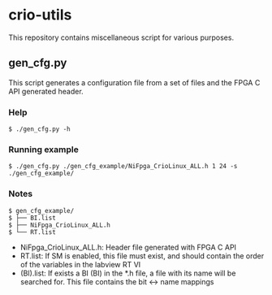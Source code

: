 # crio-utils

This repository contains miscellaneous script for various purposes.

## gen_cfg.py

This script generates a configuration file from a set of files and the 
FPGA C API generated header.

### Help
    $ ./gen_cfg.py -h
 
### Running example
    $ ./gen_cfg.py ./gen_cfg_example/NiFpga_CrioLinux_ALL.h 1 24 -s ./gen_cfg_example/

### Notes
    $ gen_cfg_example/
    $ ├── BI.list
    $ ├── NiFpga_CrioLinux_ALL.h
    $ └── RT.list
 
 * NiFpga_CrioLinux_ALL.h: Header file generated with FPGA C API
 * RT.list: If SM is enabled, this file must exist, and should contain the order of the variables in the labview RT VI
 * (BI).list: If exists a BI (BI) in the *.h file, a file with its name will be searched for. This file contains the bit <-> name mappings